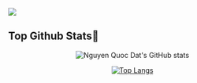 
![](https://komarev.com/ghpvc/?username=nqdat2002&color=green)

## Top Github Stats🌟


<div align="center">

![Nguyen Quoc Dat's GitHub stats](https://github-readme-stats.vercel.app/api?username=changchang2610&show_icons=true&theme=merko)

</div>
<div align="center">
  
[![Top Langs](https://github-readme-stats.vercel.app/api/top-langs/?username=changchang2610&layout=compact&langs_count=10&theme=merko)](https://github.com/nqdat2002/github-readme-stats)

</div>

